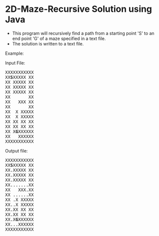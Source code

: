 2D-Maze-Recursive Solution using Java
=================

- This program will recursively find a path from a starting point 'S' to an end point 'G' of a maze specified in a text
  file.
- The solution is written to a text file.

Example:

Input File:

<pre>
XXXXXXXXXXX
XX<b>S</b>XXXXX XX
XX XXXXX XX
XX XXXXX XX
XX XXXXX XX
XX       XX
XX   XXX XX
XX       XX
XX  X XXXXX
XX  X XXXXX
XX XX XX XX
XX XX XX XX
XX X<b>G</b>XXXXXX
XX   XXXXXX
XXXXXXXXXXX
</pre>


Output file:

<pre>
XXXXXXXXXXX
XX<b>S</b>XXXXX XX
XX.XXXXX XX
XX.XXXXX XX
XX.XXXXX XX
XX.......XX
XX   XXX.XX
XX ......XX
XX .X XXXXX
XX..X XXXXX
XX.XX XX XX
XX.XX XX XX
XX.X<b>G</b>XXXXXX
XX...XXXXXX
XXXXXXXXXXX
<pre>
